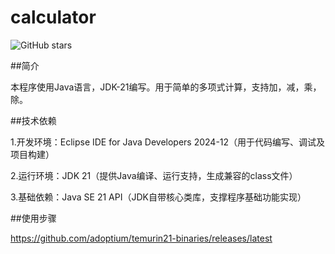 # calculator

![GitHub stars](https://img.shields.io/github/stars/Xu-guangyun/calculator) 

##简介

本程序使用Java语言，JDK-21编写。用于简单的多项式计算，支持加，减，乘，除。

##技术依赖

1.开发环境：Eclipse IDE for Java Developers 2024-12（用于代码编写、调试及项目构建）

2.运行环境：JDK 21（提供Java编译、运行支持，生成兼容的class文件）

3.基础依赖：Java SE 21 API（JDK自带核心类库，支撑程序基础功能实现）

##使用步骤

https://github.com/adoptium/temurin21-binaries/releases/latest
